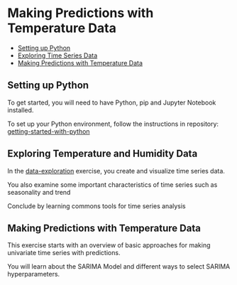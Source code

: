 # Making Predictions with Temperature Data
- [Setting up Python](#setting-up-python)
- [Exploring Time Series Data](#exploring-time-series-data)
- [Making Predictions with Temperature Data](#making-predictions-with-temperature-data)


## Setting up Python

To get started, you will need to have Python, pip and  Jupyter Notebook installed.

To set up your Python environment, follow the instructions in repository: [getting-started-with-python](https://github.com/pyladieshamburg/getting-started-with-python/blob/master/README.md)


## Exploring Temperature and Humidity Data

In the [data-exploration](https://github.com/pyladieshamburg/getting-started-raspberry-pi/blob/master/analysis/data-exploration.ipynb) exercise, you create and visualize time series data.
 
You also examine some important characteristics of time series such as seasonality and trend 
    
Conclude by learning commons tools for time series analysis
 
## Making Predictions with Temperature Data

This exercise starts with an overview of basic approaches for making univariate time series with predictions.

You will learn about the SARIMA Model and different ways to select SARIMA hyperparameters.

